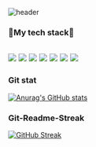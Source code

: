 ![header](https://capsule-render.vercel.app/api?type=wave&color=auto&height=300&section=header&text=Chae%20Seung%20Hyuen&fontSize=90)
### 👯My tech stack👯
<img src="https://img.shields.io/badge/CSharp-239120?style=for-the-badge&logo=CSharp&logoColor=white"> <img src="https://img.shields.io/badge/python-3776AB?style=for-the-badge&logo=python&logoColor=white"> <img src="https://img.shields.io/badge/html5-E34F26?style=for-the-badge&logo=html5&logoColor=white"> <img src="https://img.shields.io/badge/css3-1572B6?style=for-the-badge&logo=css3&logoColor=white"> <img src="https://img.shields.io/badge/github-181717?style=for-the-badge&logo=github&logoColor=white"> <img src="https://img.shields.io/badge/Unity-41BDF5?style=for-the-badge&logo=Unity&logoColor=white"> <img src="https://img.shields.io/badge/Java-007396?style=for-the-badge&logo=OpenJDK&logoColor=white"/>
---

### Git stat
[![Anurag's GitHub stats](https://github-readme-stats.vercel.app/api?username=azsu3598)](https://github.com/anuraghazra/github-readme-stats)

### Git-Readme-Streak
[![GitHub Streak](https://streak-stats.demolab.com/?user=azsu3598)](https://git.io/streak-stats)


<!--
**azsu3598/azsu3598** is a ✨ _special_ ✨ repository because its `README.md` (this file) appears on your GitHub profile.

Here are some ideas to get you started:

- 🔭 I’m currently working on ...
- 🌱 I’m currently learning ...
- 👯 I’m looking to collaborate on ...
- 🤔 I’m looking for help with ...
- 💬 Ask me about ...
- 📫 How to reach me: ...
- 😄 Pronouns: ...
- ⚡ Fun fact: ...
-->
